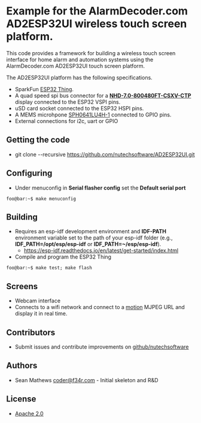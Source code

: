 # Example for the AlarmDecoder.com AD2ESP32UI wireless touch screen platform.

This code provides a framework for building a wireless touch screen interface for home alarm and automation systems using the AlarmDecoder.com AD2ESP32UI touch screen platform. 

The AD2ESP32UI platform has the following specifications.
- SparkFun [ESP32 Thing](https://www.sparkfun.com/products/13907).
- A quad speed spi bus connector for a  [**NHD-7.0-800480FT-CSXV-CTP**](http://newhavendisplay.com/learnmore/EVE2_7-CSXV-CTP/) display connected to the ESP32 VSPI pins.
- uSD card socket connected to the ESP32 HSPI pins.
- A MEMS microhpone [SPH0641LU4H-1](https://www.mouser.com/datasheet/2/218/-746191.pdf) connected to GPIO pins.
- External connections for i2c, uart or GPIO

## Getting the code
- git clone --recursive https://github.com/nutechsoftware/AD2ESP32UI.git

## Configuring
- Under menuconfig in **Serial flasher config** set the **Default serial port**
```console
foo@bar:~$ make menuconfig
```

## Building
- Requires an esp-idf development environment and **IDF-PATH** environment variable set to the path of your esp-idf folder (e.g., **IDF_PATH=/opt/esp/esp-idf** or **IDF_PATH=~/esp/esp-idf**).
  - https://esp-idf.readthedocs.io/en/latest/get-started/index.html
- Compile and program the ESP32 Thing
```console
foo@bar:~$ make test; make flash
```

## Screens
- Webcam interface
 - Connects to a wifi network and connect to a [motion](https://github.com/Motion-Project/motion) MJPEG URL and display it in real time.
 
## Contributors
 - Submit issues and contribute improvements on [github/nutechsoftware](https://github.com/nutechsoftware)

## Authors
 - Sean Mathews <coder@f34r.com> - Initial skeleton and R&D

## License
 - [Apache 2.0](http://www.apache.org/licenses/LICENSE-2.0)
